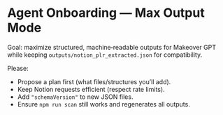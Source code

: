 # Agent Onboarding — Max Output Mode
Goal: maximize structured, machine‑readable outputs for Makeover GPT while keeping `outputs/notion_plr_extracted.json` for compatibility.

Please:
- Propose a plan first (what files/structures you’ll add).
- Keep Notion requests efficient (respect rate limits).
- Add `"schemaVersion"` to new JSON files.
- Ensure `npm run scan` still works and regenerates all outputs.
